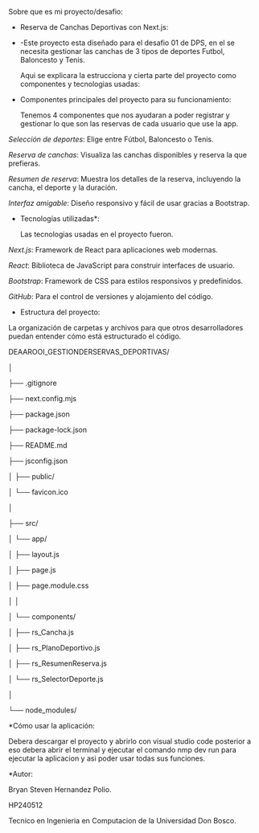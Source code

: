 Sobre que es mi proyecto/desafio:

* Reserva de Canchas Deportivas con Next.js:
* 
   -Este proyecto esta diseñado para el desafio 01 de DPS, en el se necesita gestionar las canchas de 3 tipos de deportes
    Futbol, Baloncesto y Tenis.
  
  Aqui se explicara la estrucciona y cierta parte del proyecto como componentes y tecnologias usadas: 

* Componentes principales del proyecto para su funcionamiento:
  
  Tenemos 4 componentes que nos ayudaran a poder registrar y gestionar lo que son las reservas de cada usuario que use la 
  app.

 *Selección de deportes*: Elige entre Fútbol, Baloncesto o Tenis.
 
 *Reserva de canchas*: Visualiza las canchas disponibles y reserva la que prefieras.
 
 *Resumen de reserva*: Muestra los detalles de la reserva, incluyendo la cancha, el deporte y la duración.
 
 *Interfaz amigable*: Diseño responsivo y fácil de usar gracias a Bootstrap.

* Tecnologías utilizadas*:

  Las tecnologias usadas en el proyecto fueron.
  
*Next.js*: Framework de React para aplicaciones web modernas.

*React*: Biblioteca de JavaScript para construir interfaces de usuario.

*Bootstrap*: Framework de CSS para estilos responsivos y predefinidos.

*GitHub*: Para el control de versiones y alojamiento del código.

  
  
* Estructura del proyecto:
  
La organización de carpetas y archivos para que otros desarrolladores puedan entender cómo está estructurado el código.

DEAAROOI_GESTIONDERSERVAS_DEPORTIVAS/

│

├── .gitignore

├── next.config.mjs

├── package.json

├── package-lock.json

├── README.md

├── jsconfig.json

│
├── public/

│   └── favicon.ico

│

├── src/

│   └── app/

│       ├── layout.js

│       ├── page.js

│       ├── page.module.css

│       │

│       └── components/

│           ├── rs_Cancha.js

│           ├── rs_PlanoDeportivo.js

│           ├── rs_ResumenReserva.js

│           └── rs_SelectorDeporte.js

│

└── node_modules/


*Cómo usar la aplicación:

Debera descargar el proyecto y abrirlo con visual studio code posterior a eso debera abrir el terminal y ejecutar el comando
nmp dev run para ejecutar la aplicacion y asi poder usar todas sus funciones.

*Autor:

Bryan Steven Hernandez Polio.

HP240512

Tecnico en Ingenieria en Computacion de la Universidad Don Bosco.




